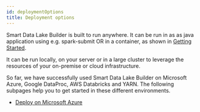 ```yaml
---
id: deploymentOptions
title: Deployment options
---
```


Smart Data Lake Builder is built to run anywhere.
It can be run in as as java application using e.g. spark-submit OR in a container, as shown in [Getting Started](../getting-started/setup.md).

It can be run locally, on your server or in a large cluster to leverage the resources of your on-premise or cloud infrastructure.

So far, we have successfully used Smart Data Lake Builder on Microsoft Azure, Google DataProc, AWS Databricks and YARN.
The following subpages help you to get started in these different environments.

- [Deploy on Microsoft Azure](deploy-microsoft-azure.md)
<!-- TODO double check the other provisioning methods and activate them -->
<!-- - [Deploy on Google DataProc](deploy-google-dataproc.md)-->
<!-- - [Deploy on Yarn](deployYarn.md)-->
